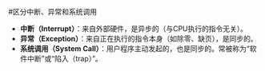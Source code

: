 #区分中断、异常和系统调用
*   **中断（Interrupt）**：来自外部硬件，是异步的（与CPU执行的指令无关）。
*   **异常（Exception）**：来自正在执行的指令本身（如除零、缺页），是同步的。
*   **系统调用（System Call）**：用户程序主动发起的，也是同步的。常被称为“软件中断”或“陷入（trap）”。 